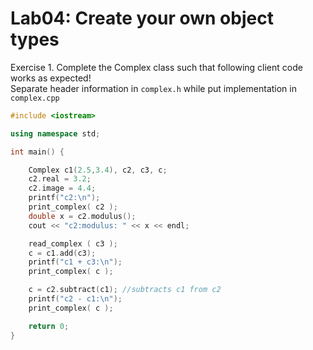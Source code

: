 # Lab04: Create your own object types

Exercise 1. Complete the Complex class such that following client code works as expected!  
Separate header information in `complex.h` while put implementation in `complex.cpp`

```c++
#include <iostream>

using namespace std;

int main() {

    Complex c1(2.5,3.4), c2, c3, c;
    c2.real = 3.2;
    c2.image = 4.4;
    printf("c2:\n");
    print_complex( c2 );
    double x = c2.modulus();
    cout << "c2:modulus: " << x << endl;

    read_complex ( c3 );
    c = c1.add(c3);
    printf("c1 + c3:\n");
    print_complex( c );

    c = c2.subtract(c1); //subtracts c1 from c2
    printf("c2 - c1:\n");
    print_complex( c );

    return 0;
}
```
